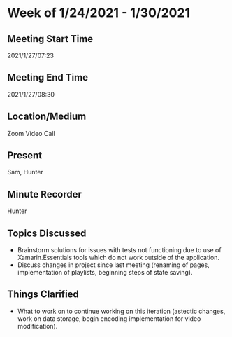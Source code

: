 # Week of 1/24/2021 - 1/30/2021

## Meeting Start Time
2021/1/27/07:23

## Meeting End Time
2021/1/27/08:30

## Location/Medium
Zoom Video Call

## Present
Sam, Hunter

## Minute Recorder
Hunter

## Topics Discussed
- Brainstorm solutions for issues with tests not functioning due to use of Xamarin.Essentials tools which do not work outside of the application.
- Discuss changes in project since last meeting (renaming of pages, implementation of playlists, beginning steps of state saving).

## Things Clarified
- What to work on to continue working on this iteration (astectic changes, work on data storage, begin encoding implementation for video modification).
